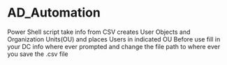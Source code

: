 # AD_Automation
Power Shell script take info from CSV creates User Objects and Organization Units(OU) and places Users in indicated OU
Before use fill in your DC info where ever prompted and change the file path to where ever you save the .csv file
